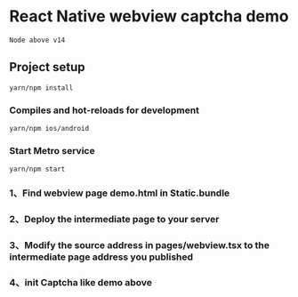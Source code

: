 # React Native webview captcha demo
```
Node above v14
```
## Project setup
```
yarn/npm install
```

### Compiles and hot-reloads for development
```
yarn/npm ios/android
```

### Start Metro service
```
yarn/npm start
```

### 1、Find webview page demo.html in Static.bundle
### 2、Deploy the intermediate page to your server
### 3、Modify the source address in pages/webview.tsx to the intermediate page address you published 
### 4、init Captcha like demo above

